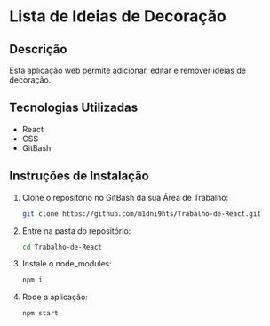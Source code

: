 # Lista de Ideias de Decoração

## Descrição
Esta aplicação web permite adicionar, editar e remover ideias de decoração.

## Tecnologias Utilizadas
- React
- CSS
- GitBash

## Instruções de Instalação
1. Clone o repositório no GitBash da sua Área de Trabalho:
   ```bash
   git clone https://github.com/m1dni9hts/Trabalho-de-React.git
2. Entre na pasta do repositório:
   ```bash
   cd Trabalho-de-React
3. Instale o node_modules:
   ```bash
   npm i
4. Rode a aplicação:
   ```bash
   npm start
